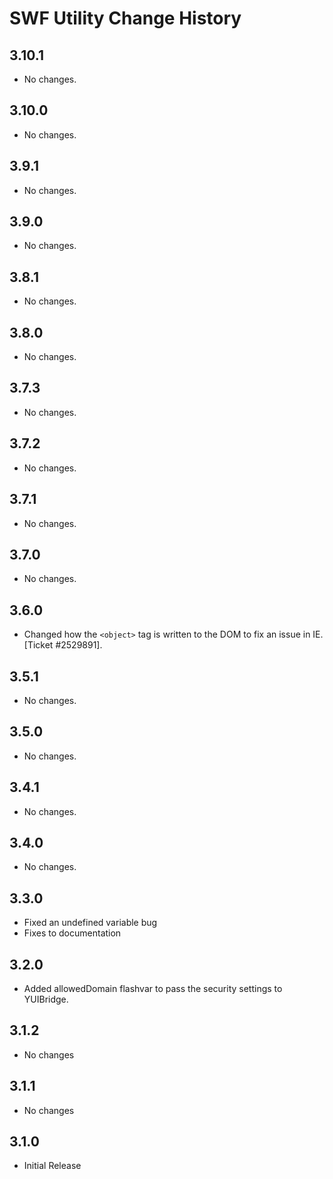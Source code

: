 SWF Utility Change History
==========================

3.10.1
------

* No changes.

3.10.0
------

* No changes.

3.9.1
-----

* No changes.

3.9.0
-----

* No changes.

3.8.1
-----

* No changes.

3.8.0
-----

* No changes.

3.7.3
-----

* No changes.

3.7.2
-----

* No changes.

3.7.1
-----

* No changes.

3.7.0
-----

* No changes.

3.6.0
-----

* Changed how the `<object>` tag is written to the DOM to fix an issue in IE.
  [Ticket #2529891].

3.5.1
-----

* No changes.

3.5.0
-----

* No changes.

3.4.1
-----

* No changes.

3.4.0
-----

* No changes.

3.3.0
-----

* Fixed an undefined variable bug
* Fixes to documentation

3.2.0
-----

* Added allowedDomain flashvar to pass the security settings to YUIBridge.

3.1.2
-----

* No changes

3.1.1
-----

* No changes

3.1.0
-----

* Initial Release

